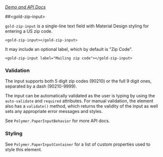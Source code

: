 
<!---

This README is automatically generated from the comments in these files:
gold-zip-input.html  zip-validator.html

Edit those files, and our readme bot will duplicate them over here!
Edit this file, and the bot will squash your changes :)

-->

_[Demo and API Docs](https://elements.polymer-project.org/elements/gold-zip-input)_


##&lt;gold-zip-input&gt;


`gold-zip-input` is a single-line text field with Material Design styling
for entering a US zip code.

    <gold-zip-input></gold-zip-input>

It may include an optional label, which by default is "Zip Code".

    <gold-zip-input label="Mailing zip code"></gold-zip-input>

### Validation

The input supports both 5 digit zip codes (90210) or the full 9 digit ones,
separated by a dash (90210-9999).

The input can be automatically validated as the user is typing by using
the `auto-validate` and `required` attributes. For manual validation, the
element also has a `validate()` method, which returns the validity of the
input as well sets any appropriate error messages and styles.

See `Polymer.PaperInputBehavior` for more API docs.

### Styling

See `Polymer.PaperInputContainer` for a list of custom properties used to
style this element.



<!-- No docs for <zip-validator> found. -->
